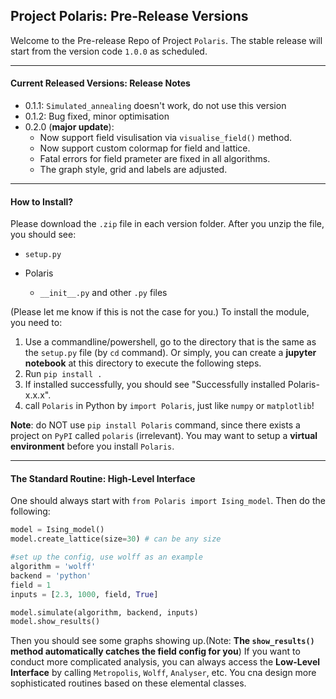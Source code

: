 ## Project Polaris: Pre-Release Versions

Welcome to the Pre-release Repo of Project `Polaris`. The stable release will start from the version code `1.0.0` as scheduled.

---

#### Current Released Versions: Release Notes

- 0.1.1: `Simulated_annealing` doesn't work, do not use this version
- 0.1.2: Bug fixed, minor optimisation
- 0.2.0 (**major update**): 
  - Now support field visulisation via `visualise_field()` method.
  - Now support custom colormap for field and lattice. 
  - Fatal errors for field prameter are fixed in all algorithms. 
  - The graph style, grid and labels are adjusted. 

---

#### How to Install?

Please download the `.zip` file in each version folder. After you unzip the file, you should see:

- `setup.py`

- Polaris
  - `__init__.py` and other `.py` files
  
(Please let me know if this is not the case for you.) To install the module, you need to:

1. Use a commandline/powershell, go to the directory that is the same as the `setup.py` file (by `cd` command). Or simply, you can create a **jupyter notebook** at this directory to execute the following steps.
2. Run `pip install .`
3. If installed successfully, you should see "Successfully installed Polaris-x.x.x". 
4. call `Polaris` in Python by `import Polaris`, just like `numpy` or `matplotlib`!

**Note**: do NOT use `pip install Polaris` command, since there exists a project on `PyPI` called `polaris` (irrelevant). You may want to setup a **virtual environment** before you install `Polaris`.

--- 

#### The Standard Routine: High-Level Interface

One should always start with `from Polaris import Ising_model`. Then do the following:

```python
model = Ising_model()
model.create_lattice(size=30) # can be any size

#set up the config, use wolff as an example
algorithm = 'wolff'
backend = 'python'
field = 1
inputs = [2.3, 1000, field, True]

model.simulate(algorithm, backend, inputs)
model.show_results()
```
Then you should see some graphs showing up.(Note: **The `show_results()` method automatically catches the field config for you**) If you want to conduct more complicated analysis, you can always access the **Low-Level Interface** by calling `Metropolis`, `Wolff`, `Analyser`, etc. You cna design more sophisticated routines based on these elemental classes. 



